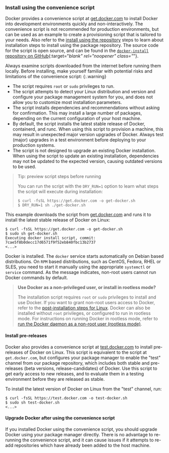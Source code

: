 <!-- This file is included in Docker Engine - Community or EE installation docs for Linux. -->

### Install using the convenience script

Docker provides a convenience script at [get.docker.com](https://get.docker.com/)
to install Docker into development environments quickly and non-interactively.
The convenience script is not recommended for production environments, but can be
used as an example to create a provisioning script that is tailored to your needs.
Also refer to the [install using the repository](#install-using-the-repository)
steps to learn about installation steps to install using the package repository.
The source code for the script is open source, and can be found in the
[`docker-install` repository on GitHub](https://github.com/docker/docker-install){:target="_blank" rel="noopener" class="_"}.

Always examine scripts downloaded from the internet before running them locally.
Before installing, make yourself familiar with potential risks and limitations
of the convenience script:
{:.warning}

- The script requires `root` or `sudo` privileges to run.
- The script attempts to detect your Linux distribution and version and
  configure your package management system for you, and does not allow you to
  customize most installation parameters.
- The script installs dependencies and recommendations without asking for
  confirmation. This may install a large number of packages, depending on the
  current configuration of your host machine.
- By default, the script installs the latest stable release of Docker, containerd,
  and runc. When using this script to provision a machine, this may result in
  unexpected major version upgrades of Docker. Always test (major) upgrades in
  a test environment before deploying to your production systems.
- The script is not designed to upgrade an existing Docker installation. When
  using the script to update an existing installation, dependencies may not be
  updated to the expected version, causing outdated versions to be used.

> Tip: preview script steps before running
>
> You can run the script with the `DRY_RUN=1` option to learn what steps the
> script will execute during installation:
>
> ```console
> $ curl -fsSL https://get.docker.com -o get-docker.sh
> $ DRY_RUN=1 sh ./get-docker.sh
> ```

This example downloads the script from [get.docker.com](https://get.docker.com/)
and runs it to install the latest stable release of Docker on Linux:

```console
$ curl -fsSL https://get.docker.com -o get-docker.sh
$ sudo sh get-docker.sh
Executing docker install script, commit: 7cae5f8b0decc17d6571f9f52eb840fbc13b2737
<...>
```

Docker is installed. The `docker` service starts automatically on Debian based
distributions. On `RPM` based distributions, such as CentOS, Fedora, RHEL or SLES,
you need to start it manually using the appropriate `systemctl` or `service` command.
As the message indicates, non-root users cannot run Docker commands by default.

> **Use Docker as a non-privileged user, or install in rootless mode?**
>
> The installation script requires `root` or `sudo` privileges to install and
> use Docker. If you want to grant non-root users access to Docker, refer to the
> [post-installation steps for Linux](/engine/install/linux-postinstall/#manage-docker-as-a-non-root-user).
> Docker can also be installed without `root` privileges, or configured to run
> in rootless mode. For instructions on running Docker in rootless mode, refer to
> [run the Docker daemon as a non-root user (rootless mode)](/engine/security/rootless/).

#### Install pre-releases

Docker also provides a convenience script at [test.docker.com](https://test.docker.com/)
to install pre-releases of Docker on Linux. This script is equivalent to the
script at `get.docker.com`, but configures your package manager to enable the
"test" channel from our package repository, which includes both stable and
pre-releases (beta versions, release-candidates) of Docker. Use this script to
get early access to new releases, and to evaluate them in a testing environment
before they are released as stable.

To install the latest version of Docker on Linux from the "test" channel, run:

```console
$ curl -fsSL https://test.docker.com -o test-docker.sh
$ sudo sh test-docker.sh
<...>
```

#### Upgrade Docker after using the convenience script

If you installed Docker using the convenience script, you should upgrade Docker
using your package manager directly. There is no advantage to re-running the
convenience script, and it can cause issues if it attempts to re-add
repositories which have already been added to the host machine.
